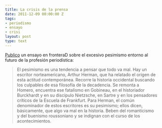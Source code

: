 ```yaml
---
title: La crisis de la prensa
date: 2011-12-09 00:00:00 Z
tags:
- periodismo
- ensayo
- crisi
layout: post
type: text
---
```


[Publico](http://www.fronterad.com/?q=crisis-prensa-analisis-pesimismo) un ensayo en fronteraD sobre el excesivo pesimismo entorno al futuro de la profesión periodística:
> El pesimismo es una tendencia a pensar que todo va mal. Hay un escritor norteamericano, Arthur Herman, que ha relatado el origen de esta actitud contemporánea. Recorre la historia occidental buscando los culpables de esa filosofía de la decadencia. Se remonta a Homero, encuentra ese fatalismo en Gobineau, en el historiador Burckhardt y en su discípulo Nietzsche, en Sartre y en los pensadores críticos de la Escuela de Frankfurt. Para Herman, el común denominador de estos escritores es su pesimismo; ellos dicen, básicamente, que algo va mal en la historia. Beben del romanticismo y del buenismo roussoniano y se indignan con el curso de los acontecimientos.
